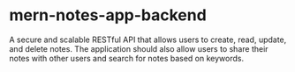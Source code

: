# mern-notes-app-backend
A secure and scalable RESTful API that allows users to create, read, update, and delete notes. The application should also allow users to share their notes with other users and search for notes based on keywords.
